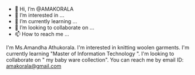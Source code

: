 - 👋 Hi, I’m @AMAKORALA
- 👀 I’m interested in ...
- 🌱 I’m currently learning ...
- 💞️ I’m looking to collaborate on ...
- 📫 How to reach me ...

<!---
AMAKORALA/AMAKORALA is a ✨ special ✨ repository because its `README.md` (this file) appears on your GitHub profile.
You can click the Preview link to take a look at your changes.
--->
I'm Ms.Amandha Athukorala. 
I'm interested in knitting woolen garments.
I'm currently learning "Master of Information Technology ".
I'm looking to collaborate on " my baby ware collection".
You can reach me by email ID: amakorala@gmail.com 
